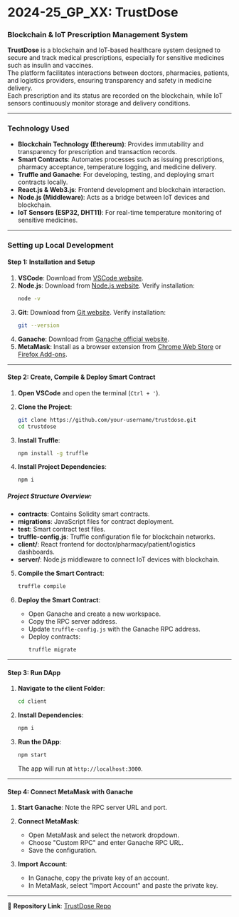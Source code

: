 # 2024-25_GP_XX: TrustDose  
### Blockchain & IoT Prescription Management System  

**TrustDose** is a blockchain and IoT-based healthcare system designed to secure and track medical prescriptions, especially for sensitive medicines such as insulin and vaccines.  
The platform facilitates interactions between doctors, pharmacies, patients, and logistics providers, ensuring transparency and safety in medicine delivery.  
Each prescription and its status are recorded on the blockchain, while IoT sensors continuously monitor storage and delivery conditions.  

---

### Technology Used  

- **Blockchain Technology (Ethereum)**: Provides immutability and transparency for prescription and transaction records.  
- **Smart Contracts**: Automates processes such as issuing prescriptions, pharmacy acceptance, temperature logging, and medicine delivery.  
- **Truffle and Ganache**: For developing, testing, and deploying smart contracts locally.  
- **React.js & Web3.js**: Frontend development and blockchain interaction.  
- **Node.js (Middleware)**: Acts as a bridge between IoT devices and blockchain.  
- **IoT Sensors (ESP32, DHT11)**: For real-time temperature monitoring of sensitive medicines.  

---

### Setting up Local Development  

#### Step 1: Installation and Setup  

1. **VSCode**: Download from [VSCode website](https://code.visualstudio.com/).  
2. **Node.js**: Download from [Node.js website](https://nodejs.org/). Verify installation:  
   ```bash
   node -v
   ```  
3. **Git**: Download from [Git website](https://git-scm.com/downloads). Verify installation:  
   ```bash
   git --version
   ```  
4. **Ganache**: Download from [Ganache official website](https://trufflesuite.com/ganache/).  
5. **MetaMask**: Install as a browser extension from [Chrome Web Store](https://chrome.google.com/webstore/category/extensions) or [Firefox Add-ons](https://addons.mozilla.org/).  

---

#### Step 2: Create, Compile & Deploy Smart Contract  

1. **Open VSCode** and open the terminal (`Ctrl + '`).  

2. **Clone the Project**:  
   ```bash
   git clone https://github.com/your-username/trustdose.git
   cd trustdose
   ```

3. **Install Truffle**:  
   ```bash
   npm install -g truffle
   ```

4. **Install Project Dependencies**:  
   ```bash
   npm i
   ```

##### Project Structure Overview:  
- **contracts**: Contains Solidity smart contracts.  
- **migrations**: JavaScript files for contract deployment.  
- **test**: Smart contract test files.  
- **truffle-config.js**: Truffle configuration file for blockchain networks.  
- **client/**: React frontend for doctor/pharmacy/patient/logistics dashboards.  
- **server/**: Node.js middleware to connect IoT devices with blockchain.  

5. **Compile the Smart Contract**:  
   ```bash
   truffle compile
   ```

6. **Deploy the Smart Contract**:  
   - Open Ganache and create a new workspace.  
   - Copy the RPC server address.  
   - Update `truffle-config.js` with the Ganache RPC address.  
   - Deploy contracts:  
     ```bash
     truffle migrate
     ```

---

#### Step 3: Run DApp  

1. **Navigate to the client Folder**:  
   ```bash
   cd client
   ```

2. **Install Dependencies**:  
   ```bash
   npm i
   ```

3. **Run the DApp**:  
   ```bash
   npm start
   ```
   The app will run at `http://localhost:3000`.  

---

#### Step 4: Connect MetaMask with Ganache  

1. **Start Ganache**: Note the RPC server URL and port.  

2. **Connect MetaMask**:  
   - Open MetaMask and select the network dropdown.  
   - Choose "Custom RPC" and enter Ganache RPC URL.  
   - Save the configuration.  

3. **Import Account**:  
   - In Ganache, copy the private key of an account.  
   - In MetaMask, select "Import Account" and paste the private key.  

---

📌 **Repository Link**: [TrustDose Repo](https://github.com/your-username/trustdose.git)  
